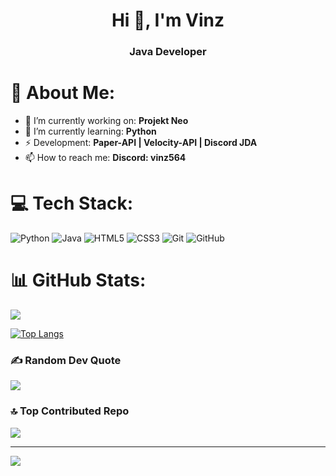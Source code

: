 <h1 align="center">Hi 👋, I'm Vinz</h1>
<h3 align="center">Java Developer</h3>


# 💫 About Me:
- 🔭 I’m currently working on:  **Projekt Neo**
- 🌱 I’m currently learning:  **Python**
- ⚡ Development:  **Paper-API | Velocity-API | Discord JDA**
- 📫 How to reach me:  **Discord: vinz564**


# 💻 Tech Stack:
![Python](https://img.shields.io/badge/python-3670A0?style=plastic&logo=python&logoColor=ffdd54) ![Java](https://img.shields.io/badge/java-%23ED8B00.svg?style=plastic&logo=openjdk&logoColor=white) ![HTML5](https://img.shields.io/badge/html5-%23E34F26.svg?style=plastic&logo=html5&logoColor=white) ![CSS3](https://img.shields.io/badge/css3-%231572B6.svg?style=plastic&logo=css3&logoColor=white) ![Git](https://img.shields.io/badge/git-%23F05033.svg?style=plastic&logo=git&logoColor=white) ![GitHub](https://img.shields.io/badge/github-%23121011.svg?style=plastic&logo=github&logoColor=white)
# 📊 GitHub Stats:
![](https://github-readme-stats.vercel.app/api?username=Vinz986&theme=github_dark&hide_border=true&include_all_commits=true&count_private=true)<br/>

[![Top Langs](https://github-readme-stats.vercel.app/api/top-langs/?username=Vinz986&&layout=donut-vertical&theme=github_dark&hide_border=true)](https://github.com/Vinz986&/github-readme-stats)

### ✍️ Random Dev Quote
![](https://quotes-github-readme.vercel.app/api?type=horizontal&theme=radical)

### 🔝 Top Contributed Repo
![](https://github-contributor-stats.vercel.app/api?username=Vinz986&limit=5&theme=dark&combine_all_yearly_contributions=true)

---
[![](https://visitcount.itsvg.in/api?id=Vinz986&icon=0&color=0)](https://visitcount.itsvg.in)

<!-- Proudly created with GPRM ( https://gprm.itsvg.in ) -->
